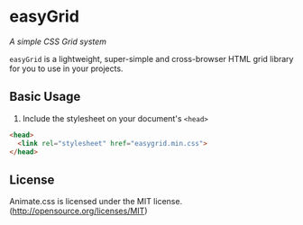 # easyGrid

_A simple CSS Grid system_

`easyGrid` is a lightweight, super-simple and cross-browser HTML grid library for you to use in your projects.

## Basic Usage

1. Include the stylesheet on your document's `<head>`

```html
<head>
  <link rel="stylesheet" href="easygrid.min.css">
</head>
```




## License

Animate.css is licensed under the MIT license. (http://opensource.org/licenses/MIT)
